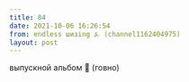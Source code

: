 ```yaml
---
title: 84
date: 2021-10-06 16:26:54
from: endless шизing ⍼ (channel1162404975)
layout: post
---
```


выпускной альбом 💩 (говно)
